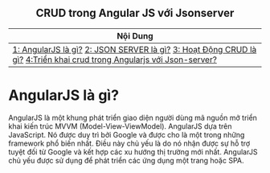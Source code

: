 <p align="center">
 <h2 align="center"> CRUD trong Angular JS với Jsonserver</h2>
</p>

<div align="center">
 <table >
  <theader>
  <th>
   Nội Dung 
   </th>
   </theader>
  <tbody>
  <td>
   <a href="#WhatisAngularJS">1: AngularJS là gì?</a>
   <a href="#WhatisAngularJS">2: JSON SERVER là gì?</a>
  <a href="#WhatisAngularJS">3: Hoạt Động CRUD là gì?</a>
   <a href="#WhatisAngularJS">4:Triển khai crud trong Angularjs với Json-server?</a>
   </td>
   </tbody>
   </table>
</div>

<h1 id="WhatisAngularJS">AngularJS là gì?</h1>

AngularJS là một khung phát triển giao diện người dùng mã nguồn mở triển khai kiến trúc MVVM (Model-View-ViewModel). AngularJS dựa trên JavaScript. Nó được duy trì bởi Google và được cho là một trong những framework phổ biến nhất. Điều này chủ yếu là do nó nhận được sự hỗ trợ tuyệt đối từ Google và kết hợp các xu hướng thị trường mới nhất. AngularJS chủ yếu được sử dụng để phát triển các ứng dụng một trang hoặc SPA.
